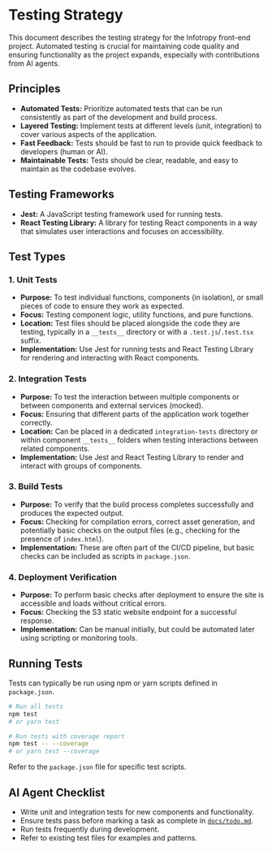 # Testing Strategy

This document describes the testing strategy for the Infotropy front-end project. Automated testing is crucial for maintaining code quality and ensuring functionality as the project expands, especially with contributions from AI agents.

## Principles

- **Automated Tests:** Prioritize automated tests that can be run consistently as part of the development and build process.
- **Layered Testing:** Implement tests at different levels (unit, integration) to cover various aspects of the application.
- **Fast Feedback:** Tests should be fast to run to provide quick feedback to developers (human or AI).
- **Maintainable Tests:** Tests should be clear, readable, and easy to maintain as the codebase evolves.

## Testing Frameworks

- **Jest:** A JavaScript testing framework used for running tests.
- **React Testing Library:** A library for testing React components in a way that simulates user interactions and focuses on accessibility.

## Test Types

### 1. Unit Tests

- **Purpose:** To test individual functions, components (in isolation), or small pieces of code to ensure they work as expected.
- **Focus:** Testing component logic, utility functions, and pure functions.
- **Location:** Test files should be placed alongside the code they are testing, typically in a `__tests__` directory or with a `.test.js`/`.test.tsx` suffix.
- **Implementation:** Use Jest for running tests and React Testing Library for rendering and interacting with React components.

### 2. Integration Tests

- **Purpose:** To test the interaction between multiple components or between components and external services (mocked).
- **Focus:** Ensuring that different parts of the application work together correctly.
- **Location:** Can be placed in a dedicated `integration-tests` directory or within component `__tests__` folders when testing interactions between related components.
- **Implementation:** Use Jest and React Testing Library to render and interact with groups of components.

### 3. Build Tests

- **Purpose:** To verify that the build process completes successfully and produces the expected output.
- **Focus:** Checking for compilation errors, correct asset generation, and potentially basic checks on the output files (e.g., checking for the presence of `index.html`).
- **Implementation:** These are often part of the CI/CD pipeline, but basic checks can be included as scripts in `package.json`.

### 4. Deployment Verification

- **Purpose:** To perform basic checks after deployment to ensure the site is accessible and loads without critical errors.
- **Focus:** Checking the S3 static website endpoint for a successful response.
- **Implementation:** Can be manual initially, but could be automated later using scripting or monitoring tools.

## Running Tests

Tests can typically be run using npm or yarn scripts defined in `package.json`.

```bash
# Run all tests
npm test
# or yarn test

# Run tests with coverage report
npm test -- --coverage
# or yarn test --coverage
```

Refer to the `package.json` file for specific test scripts.

## AI Agent Checklist

- Write unit and integration tests for new components and functionality.
- Ensure tests pass before marking a task as complete in [`docs/todo.md`](docs/todo.md).
- Run tests frequently during development.
- Refer to existing test files for examples and patterns.
